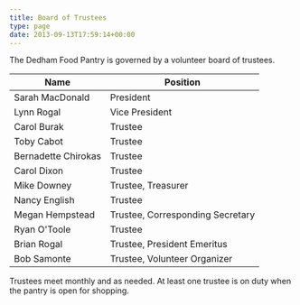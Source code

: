 ```yaml
---
title: Board of Trustees
type: page
date: 2013-09-13T17:59:14+00:00
---
```


The Dedham Food Pantry is governed by a volunteer board of trustees.

| Name                | Position                         |
|---------------------|----------------------------------|
| Sarah MacDonald     | President                        |
| Lynn Rogal          | Vice President                   |
| Carol Burak         | Trustee                          |
| Toby Cabot          | Trustee                          |
| Bernadette Chirokas | Trustee                          |
| Carol Dixon         | Trustee                          |
| Mike Downey         | Trustee, Treasurer               |
| Nancy English       | Trustee                          |
| Megan Hempstead     | Trustee, Corresponding Secretary |
| Ryan O'Toole        | Trustee                          |
| Brian Rogal         | Trustee, President Emeritus      |
| Bob Samonte         | Trustee, Volunteer Organizer     |

Trustees meet monthly and as needed.
At least one trustee is on duty when the pantry is open for shopping.
